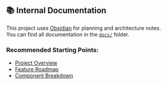 ## 📚 Internal Documentation

This project uses [Obsidian](https://obsidian.md/) for planning and architecture notes.  
You can find all documentation in the [`docs/`](./docs/) folder.

### Recommended Starting Points:
- [Project Overview](./docs/00_Project_Overview.md)
- [Feature Roadmap](./docs/01_Feature%20Roadmap.md)
- [Component Breakdown](./docs/02_Component%20Breakdown.md)

